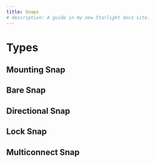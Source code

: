 ```yaml
---
title: Snaps
# description: A guide in my new Starlight docs site.
---
```


# Types

## Mounting Snap

## Bare Snap

## Directional Snap

## Lock Snap

## Multiconnect Snap
